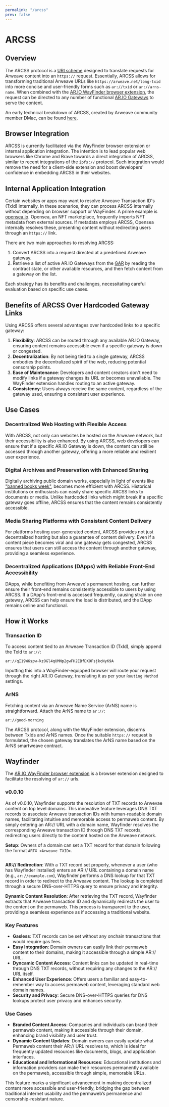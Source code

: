 ```yaml
---
permalink: "/arcss"
prev: false
---
```


# ARCSS

## Overview

The ARCSS protocol is a [URI scheme](https://wikipedia.org/wiki/Uniform_Resource_Identifier) designed to translate requests for Arweave content into an `https://` request. Essentially, ARCSS allows for transforming traditional Arweave URLs like `https://arweave.net/long-txid` into more concise and user-friendly forms such as `ar://txid` or `ar://arns-name`. When combined with the [AR.IO WayFinder browser extension](https://chrome.google.com/webstore/detail/ario-WayFinder/hnhmeknhajanolcoihhkkaaimapnmgil), the request can be directed to any number of functional [AR.IO Gateways](./gateways/) to serve the content.



An early technical breakdown of ARCSS, created by Arweave community member DMac, can be found [here](https://hackmd.io/@DMac/r1iyjzxPs).



## Browser Integration

ARCSS is currently facilitated via the WayFinder browser extension or internal application integration. The intention is to lead popular web browsers like Chrome and Brave towards a direct integration of ARCSS, similar to recent integrations of the `ipfs://` protocol. Such integration would remove the need for a client-side extension and boost developers' confidence in embedding ARCSS in their websites.

## Internal Application Integration

Certain websites or apps may want to resolve Arweave Transaction ID's (TxId) internally. In these scenarios, they can process ARCSS internally without depending on browser support or WayFinder. A prime example is [opensea.io](https://opensea.io). Opensea, an NFT marketplace, frequently imports NFT metadata from external sources. If metadata employs ARCSS, Opensea internally resolves these, presenting content without redirecting users through an `https://` link.

There are two main approaches to resolving ARCSS:

1. Convert ARCSS into a request directed at a predefined Arweave gateway.
2. Retrieve a list of active AR.IO Gateways from the [GAR](./gateway-network.md#gateway-address-registry-gar) by reading the contract state, or other available resources, and then fetch content from a gateway on the list.

Each strategy has its benefits and challenges, necessitating careful evaluation based on specific use cases.

## Benefits of ARCSS Over Hardcoded Gateway Links

Using ARCSS offers several advantages over hardcoded links to a specific gateway:

1. **Flexibility**: ARCSS can be routed through any available AR.IO Gateway, ensuring content remains accessible even if a specific gateway is down or congested.
2. **Decentralization**: By not being tied to a single gateway, ARCSS embodies the decentralized spirit of the web, reducing potential censorship points.
3. **Ease of Maintenance**: Developers and content creators don't need to modify links if a gateway changes its URL or becomes unavailable. The WayFinder extension handles routing to an active gateway.
4. **Consistency**: Users always receive the same content, regardless of the gateway used, ensuring a consistent user experience.

## Use Cases

### Decentralized Web Hosting with Flexible Access

With ARCSS, not only can websites be hosted on the Arweave network, but their accessibility is also enhanced. By using ARCSS, web developers can ensure that if a specific AR.IO Gateway is down, the content can still be accessed through another gateway, offering a more reliable and resilient user experience.


### Digital Archives and Preservation with Enhanced Sharing

Digitally archiving public domain works, especially in light of events like ["banned books week"](https://www.youtube.com/watch?v=eMSCHXklULQ), becomes more efficient with ARCSS. Historical institutions or enthusiasts can easily share specific ARCSS links to documents or media. Unlike hardcoded links which might break if a specific gateway goes offline, ARCSS ensures that the content remains consistently accessible.

### Media Sharing Platforms with Consistent Content Delivery

For platforms hosting user-generated content, ARCSS provides not just decentralized hosting but also a guarantee of content delivery. Even if a content piece becomes viral and one gateway gets congested, ARCSS ensures that users can still access the content through another gateway, providing a seamless experience.

### Decentralized Applications (DApps) with Reliable Front-End Accessibility

DApps, while benefiting from Arweave's permanent hosting, can further ensure their front-end remains consistently accessible to users by using ARCSS. If a DApp's front-end is accessed frequently, causing strain on one gateway, ARCSS can help ensure the load is distributed, and the DApp remains online and functional.


## How it Works

### Transaction ID

To access content tied to an Arweave Transaction ID (TxId), simply append the TxId to `ar://`:

```
ar://qI19W6spw-kzOGl4qUMNp2gwFH2EBfDXOFsjkcNyK9A
```


Inputting this into a WayFinder-equipped browser will route your request through the right AR.IO Gateway, translating it as per your `Routing Method` settings.

### ArNS

Fetching content via an Arweave Name Service (ArNS) name is straightforward. Attach the ArNS name to `ar://`:

```
ar://good-morning
```


The ARCSS protocol, along with the WayFinder extension, discerns between TxIds and ArNS names. Once the suitable `https://` request is formulated, the chosen gateway translates the ArNS name based on the ArNS smartweave contract.

## Wayfinder

The [AR.IO WayFinder browser extension](https://chrome.google.com/webstore/detail/ario-WayFinder/hnhmeknhajanolcoihhkkaaimapnmgil) is a browser extension designed to facilitate the resolving of `ar://` urls. 

### v0.0.10

As of v0.0.10, Wayfinder supports the resolution of TXT records to Arwevae content on top level domains. This innovative feature leverages DNS TXT records to associate Arweave transaction IDs with human-readable domain names, facilitating intuitive and memorable access to permaweb content. By simply entering an AR:// URL with a domain name, Wayfinder resolves the corresponding Arweave transaction ID through DNS TXT records, redirecting users directly to the content hosted on the Arweave network.

**Setup**: Owners of a domain can set a TXT record for that domain following the format `ARTX <Arweave TXID>`.

<center><img :src="$withBase('/images/arcss-txt.png')"></center>

**AR:// Redirection**: With a TXT record set properly, whenever a user (who has Wayfinder installed) enters an AR:// URL containing a domain name (e.g., `ar://example.com`), Wayfinder performs a DNS lookup for that TXT record in order to redirect to the Arweave content. The lookup is completed through a secure DNS-over-HTTPS query to ensure privacy and integrity.

**Dynamic Content Resolution**: After retrieving the TXT record, Wayfinder extracts that Arweave transaction ID and dynamically redirects the user to the content on the permaweb. This process is transparent to the user, providing a seamless experience as if accessing a traditional website.

### Key Features

- **Gasless**: TXT records can be set without any onchain transactions that would require gas fees.
- **Easy Integration**: Domain owners can easily link their permaweb content to their domains, making it accessible through a simple AR:// URL.
- **Dyncamic Content Access**: Content links can be updated in real-time through DNS TXT records, without requiring any changes to the AR:// URL itself.
- **Enhanced User Experience**: Offers users a familiar and easy-to-remember way to access permaweb content, leveraging standard web domain names.
- **Security and Privacy**: Secure DNS-over-HTTPS queries for DNS lookups protect user privacy and enhances security.

### Use Cases

- **Branded Content Access**: Companies and individuals can brand their permaweb content, making it accessible through their domain, enhancing brand visibility and user trust.
- **Dynamic Content Updates**: Domain owners can easily update what Permaweb content their AR:// URL resolves to, which is ideal for frequently updated resources like documents, blogs, and application interfaces.
- **Educational and Informational Resources**: Educational institutions and information providers can make their resources permanently available on the permaweb, accessible through simple, memorable URLs.

This feature marks a significant advancement in making decentralized content more accessible and user-friendly, bridging the gap between traditional internet usability and the permaweb’s permanence and censorship-resistant nature.

